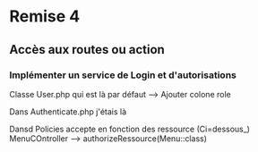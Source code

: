 # Remise 4

## Accès aux routes ou action

### Implémenter un service de Login et d'autorisations

Classe User.php qui est là par défaut --> Ajouter colone role

Dans Authenticate.php j'étais là

Dansd Policies accepte en fonction des ressource (Ci=dessous_)
MenuCOntroller --> authorizeRessource(Menu::class)

